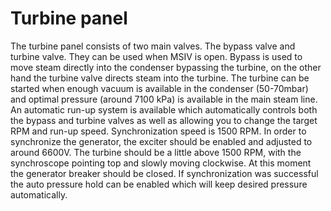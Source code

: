 # Turbine panel

The turbine panel consists of two main valves. The bypass valve and turbine valve. They can be used when MSIV is open. Bypass is used to move steam directly into the condenser bypassing the turbine, on the other hand the turbine valve directs steam into the turbine.
The turbine can be started when enough vacuum is available in the condenser (50-70mbar) and optimal pressure (around 7100 kPa) is available in the main steam line. An automatic run-up system is available which automatically controls both the bypass and turbine valves as well as allowing you to change the target RPM and run-up speed. Synchronization speed is 1500 RPM.
In order to synchronize the generator, the exciter should be enabled and adjusted to around 6600V. The turbine should be a little above 1500 RPM, with the synchroscope pointing top and slowly moving clockwise. At this moment the generator breaker should be closed. If synchronization was successful the auto pressure hold can be enabled which will keep desired pressure automatically.
